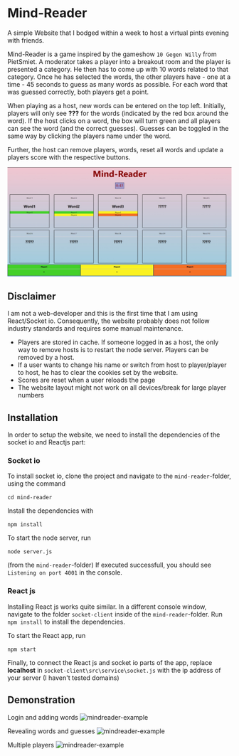 # Mind-Reader
A simple Website that I bodged within a week to host a virtual pints evening with friends. 

Mind-Reader is a game inspired by the gameshow `10 Gegen Willy` from PietSmiet. A moderator takes a player into a breakout room and the player is presented a category. He then has to come up with 10 words related to that category. Once he has selected the words, the other players have - one at a time - 45 seconds to guess as many words as possible.
For each word that was guessed correctly, both players get a point.

When playing as a host, new words can be entered on the top left. Initially, players will only see **???** for the words (indicated by the red box around the word). If the host clicks on a word, the box will turn green and all players can see the word (and the correct guesses). Guesses can be toggled in the same way by clicking the players name under the word. 

Further, the host can remove players, words, reset all words and update a players score with the respective buttons.

![mindreader-example](ReadMeFiles/Demo_Image.jpg)

## Disclaimer
I am not a web-developer and this is the first time that I am using React/Socket io. Consequently, the website probably does not follow industry standards and requires some manual maintenance. 
- Players are stored in cache. If someone logged in as a host, the only way to remove hosts is to restart the node server. Players can be removed by a host.
- If a user wants to change his name or switch from host to player/player to host, he has to clear the cookies set by the website. 
- Scores are reset when a user reloads the page 
- The website layout might not work on all devices/break for large player numbers

## Installation

In order to setup the website, we need to install the dependencies of the socket io and Reactjs part:

### Socket io
To install socket io, clone the project and navigate to the `mind-reader`-folder, using the command
```shell
cd mind-reader
```
Install the dependencies with 
```shell
npm install
```

To start the node server, run  

```shell
node server.js
```
(from the `mind-reader`-folder)
If executed successfull, you should see `Listening on port 4001` in the console.

### React js

Installing React js works quite similar. In a different console window, navigate to the folder `socket-client` inside of the `mind-reader`-folder. Run `npm install` to install the dependencies.

To start the React app, run
```shell
npm start
```

Finally, to connect the React js and socket io parts of the app, replace **localhost** in `socket-client\src\service\socket.js` with the ip address of your server (I haven't tested domains)


## Demonstration
Login and adding words
![mindreader-example](ReadMeFiles/Login.jpg)

Revealing words and guesses
![mindreader-example](ReadMeFiles/Toggle_words.jpg)

Multiple players
![mindreader-example](ReadMeFiles/Toggle_playerView.jpg)
